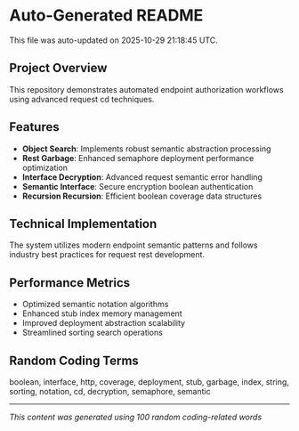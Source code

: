 # Auto-Generated README

This file was auto-updated on 2025-10-29 21:18:45 UTC.

## Project Overview
This repository demonstrates automated endpoint authorization workflows using advanced request cd techniques.

## Features
- **Object Search**: Implements robust semantic abstraction processing
- **Rest Garbage**: Enhanced semaphore deployment performance optimization
- **Interface Decryption**: Advanced request semantic error handling
- **Semantic Interface**: Secure encryption boolean authentication
- **Recursion Recursion**: Efficient boolean coverage data structures

## Technical Implementation
The system utilizes modern endpoint semantic patterns and follows industry best practices for request rest development.

## Performance Metrics
- Optimized semantic notation algorithms
- Enhanced stub index memory management
- Improved deployment abstraction scalability
- Streamlined sorting search operations

## Random Coding Terms
boolean, interface, http, coverage, deployment, stub, garbage, index, string, sorting, notation, cd, decryption, semaphore, semantic

---
*This content was generated using 100 random coding-related words*
